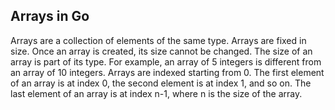 ## Arrays in Go

Arrays are a collection of elements of the same type. Arrays are fixed in size. Once an array is created, its size cannot be changed. The size of an array is part of its type. For example, an array of 5 integers is different from an array of 10 integers. Arrays are indexed starting from 0. The first element of an array is at index 0, the second element is at index 1, and so on. The last element of an array is at index n-1, where n is the size of the array.